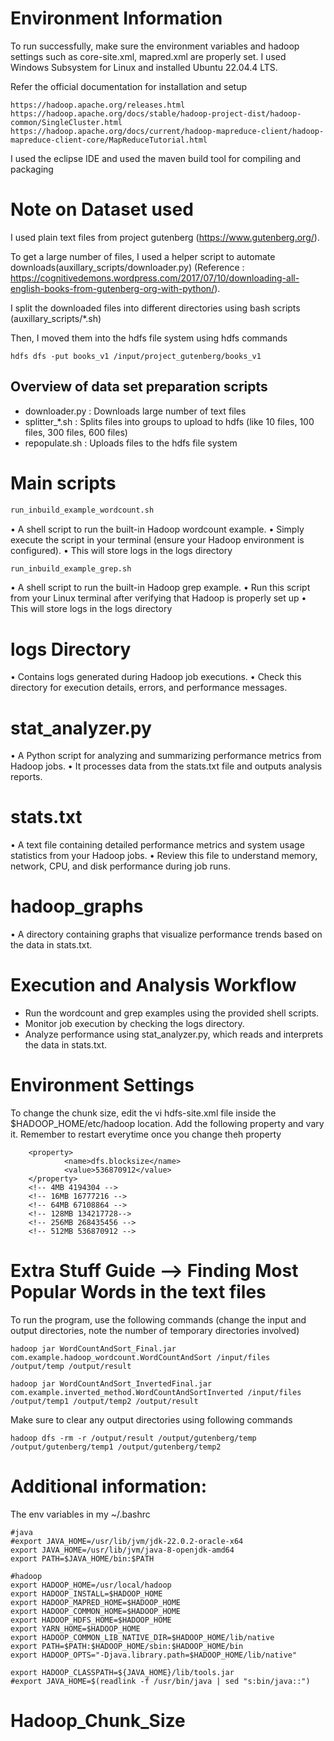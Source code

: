 

# Environment Information

To run successfully, make sure the environment variables and hadoop settings such as core-site.xml, mapred.xml are properly set. I used Windows Subsystem for Linux and installed Ubuntu 22.04.4 LTS.

Refer the official documentation for installation and setup
```
https://hadoop.apache.org/releases.html
https://hadoop.apache.org/docs/stable/hadoop-project-dist/hadoop-common/SingleCluster.html
https://hadoop.apache.org/docs/current/hadoop-mapreduce-client/hadoop-mapreduce-client-core/MapReduceTutorial.html
```
I used the eclipse IDE and used the maven build tool for compiling and packaging

# Note on Dataset used

I used plain text files from project gutenberg (https://www.gutenberg.org/). 

To get a large number of files, I used a helper script to automate downloads(auxillary_scripts/downloader.py) (Reference : https://cognitivedemons.wordpress.com/2017/07/10/downloading-all-english-books-from-gutenberg-org-with-python/). 

I split the downloaded files into different directories using bash scripts (auxillary_scripts/*.sh)

Then, I moved them into the hdfs file system using hdfs commands
```
hdfs dfs -put books_v1 /input/project_gutenberg/books_v1 
```

## Overview of data set preparation scripts 
- downloader.py : Downloads large number of text files
- splitter_*.sh : Splits files into groups to upload to hdfs (like 10 files, 100 files, 300 files, 600 files)
- repopulate.sh : Uploads files to the hdfs file system

# Main scripts

```bash
run_inbuild_example_wordcount.sh
```
• A shell script to run the built-in Hadoop wordcount example.
• Simply execute the script in your terminal (ensure your Hadoop environment is configured).
• This will store logs in the logs directory

```bash
run_inbuild_example_grep.sh
```
• A shell script to run the built-in Hadoop grep example.
•  Run this script from your Linux terminal after verifying that Hadoop is properly set up
• This will store logs in the logs directory

# logs Directory
• Contains logs generated during Hadoop job executions.
• Check this directory for execution details, errors, and performance messages.

# stat_analyzer.py
• A Python script for analyzing and summarizing performance metrics from Hadoop jobs.
• It processes data from the stats.txt file and outputs analysis reports.

# stats.txt
• A text file containing detailed performance metrics and system usage statistics from your Hadoop jobs.
• Review this file to understand memory, network, CPU, and disk performance during job runs.

# hadoop_graphs
• A directory containing graphs that visualize performance trends based on the data in stats.txt. 

# Execution and Analysis Workflow
- Run the wordcount and grep examples using the provided shell scripts.
- Monitor job execution by checking the logs directory.
- Analyze performance using stat_analyzer.py, which reads and interprets the data in stats.txt.

# Environment Settings
To change the chunk size, edit the vi hdfs-site.xml file inside the $HADOOP_HOME/etc/hadoop location. Add the following property and vary it. Remember to restart everytime once you change theh property
```
    <property>
            <name>dfs.blocksize</name>
            <value>536870912</value>
    </property>
    <!-- 4MB 4194304 -->
    <!-- 16MB 16777216 -->
    <!-- 64MB 67108864 -->
    <!-- 128MB 134217728-->
    <!-- 256MB 268435456 -->
    <!-- 512MB 536870912 -->
```
# Extra Stuff Guide --> Finding Most Popular Words in the text files

To run the program, use the following commands (change the input and output directories, note the number of temporary directories involved)
```
hadoop jar WordCountAndSort_Final.jar com.example.hadoop_wordcount.WordCountAndSort /input/files /output/temp /output/result

hadoop jar WordCountAndSort_InvertedFinal.jar com.example.inverted_method.WordCountAndSortInverted /input/files /output/temp1 /output/temp2 /output/result
```
Make sure to clear any output directories using following commands
```
hadoop dfs -rm -r /output/result /output/gutenberg/temp /output/gutenberg/temp1 /output/gutenberg/temp2
```



# Additional information: 

The env variables in my ~/.bashrc
```
#java
#export JAVA_HOME=/usr/lib/jvm/jdk-22.0.2-oracle-x64
export JAVA_HOME=/usr/lib/jvm/java-8-openjdk-amd64
export PATH=$JAVA_HOME/bin:$PATH

#hadoop
export HADOOP_HOME=/usr/local/hadoop
export HADOOP_INSTALL=$HADOOP_HOME
export HADOOP_MAPRED_HOME=$HADOOP_HOME
export HADOOP_COMMON_HOME=$HADOOP_HOME
export HADOOP_HDFS_HOME=$HADOOP_HOME
export YARN_HOME=$HADOOP_HOME
export HADOOP_COMMON_LIB_NATIVE_DIR=$HADOOP_HOME/lib/native
export PATH=$PATH:$HADOOP_HOME/sbin:$HADOOP_HOME/bin
export HADOOP_OPTS="-Djava.library.path=$HADOOP_HOME/lib/native"

export HADOOP_CLASSPATH=${JAVA_HOME}/lib/tools.jar
#export JAVA_HOME=$(readlink -f /usr/bin/java | sed "s:bin/java::")
```
# Hadoop_Chunk_Size

